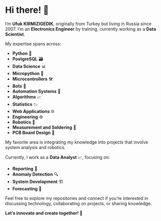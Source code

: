 # Hi there! 👋

I’m **Ufuk KIRMIZIGEDIK**, originally from Turkey but living in Russia since 2007. I’m an **Electronics Engineer** by training, currently working as a **Data Scientist**.

My expertise spans across:
- **Python** 🐍
- **PostgreSQL** 🗃️
- **Data Science** 📊
- **Micropython** 🤖
- **Microcontrollers** 🛠️
- **Bots** 🤖
- **Automation Systems** 🔧
- **Algorithms** 📈
- **Statistics** 📉
- **Web Applications** 🌐
- **Engineering** ⚙️
- **Robotics** 🤖
- **Measurement and Soldering** 🔬
- **PCB Board Design** 🧩

My favorite area is integrating my knowledge into projects that involve system analysis and robotics.

Currently, I work as a **Data Analyst** 📈, focusing on:
- **Reporting** 📝
- **Anomaly Detection** 🔍
- **System Development** 🏗️
- **Forecasting** 🔮

Feel free to explore my repositories and connect if you’re interested in discussing technology, collaborating on projects, or sharing knowledge.

**Let’s innovate and create together! 🚀**
